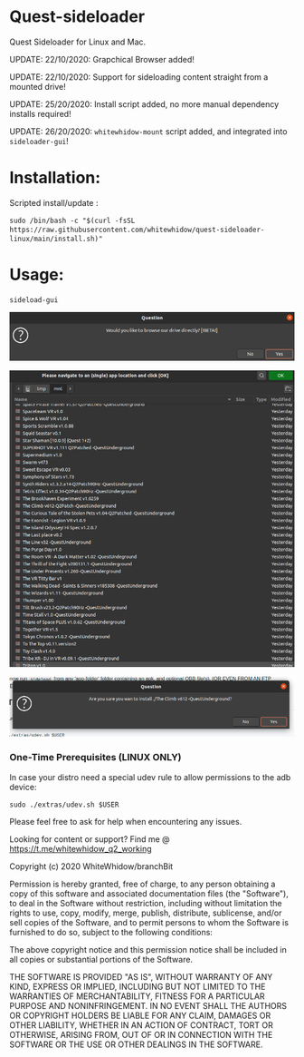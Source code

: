 # Quest-sideloader
Quest Sideloader for Linux and Mac.


UPDATE: 22/10/2020: Grapchical Browser added!

UPDATE: 22/10/2020: Support for sideloading content straight from a mounted drive!

UPDATE: 25/20/2020: Install script added, no more manual dependency installs required!

UPDATE: 26/20/2020: `whitewhidow-mount` script added, and integrated into `sideloader-gui`!

<!-- ![example](https://i.imgur.com/cC70UUC.png) -->

# Installation:
Scripted install/update :
```
sudo /bin/bash -c "$(curl -fsSL https://raw.githubusercontent.com/whitewhidow/quest-sideloader-linux/main/install.sh)"
```

# Usage:
```
sideload-gui
```
![example](extras/1.png)

![example](extras/2.png)

![example](extras/3.png)


### One-Time Prerequisites (LINUX ONLY)

In case your distro need a special udev rule to allow permissions to the adb device:
```
sudo ./extras/udev.sh $USER
```
  







Please feel free to ask for help when encountering any issues.

Looking for content or support? Find me @ https://t.me/whitewhidow_q2_working

 Copyright (c) 2020 WhiteWhidow/branchBit

 Permission is hereby granted, free of charge, to any person
 obtaining a copy of this software and associated documentation
 files (the "Software"), to deal in the Software without
 restriction, including without limitation the rights to use,
 copy, modify, merge, publish, distribute, sublicense, and/or sell
 copies of the Software, and to permit persons to whom the
 Software is furnished to do so, subject to the following
 conditions:

 The above copyright notice and this permission notice shall be
 included in all copies or substantial portions of the Software.

 THE SOFTWARE IS PROVIDED "AS IS", WITHOUT WARRANTY OF ANY KIND,
 EXPRESS OR IMPLIED, INCLUDING BUT NOT LIMITED TO THE WARRANTIES
 OF MERCHANTABILITY, FITNESS FOR A PARTICULAR PURPOSE AND
 NONINFRINGEMENT. IN NO EVENT SHALL THE AUTHORS OR COPYRIGHT
 HOLDERS BE LIABLE FOR ANY CLAIM, DAMAGES OR OTHER LIABILITY,
 WHETHER IN AN ACTION OF CONTRACT, TORT OR OTHERWISE, ARISING
 FROM, OUT OF OR IN CONNECTION WITH THE SOFTWARE OR THE USE OR
 OTHER DEALINGS IN THE SOFTWARE.
